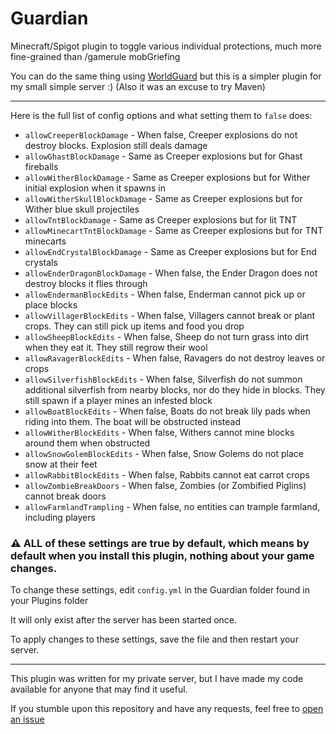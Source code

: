 # Guardian

Minecraft/Spigot plugin to toggle various individual protections, much more fine-grained than /gamerule mobGriefing

You can do the same thing using [WorldGuard](https://dev.bukkit.org/projects/worldguard) but this is a simpler plugin for my small simple server :) (Also it was an excuse to try Maven)

----

Here is the full list of config options and what setting them to `false` does:

- `allowCreeperBlockDamage` - When false, Creeper explosions do not destroy blocks. Explosion still deals damage
- `allowGhastBlockDamage` - Same as Creeper explosions but for Ghast fireballs
- `allowWitherBlockDamage` - Same as Creeper explosions but for Wither initial explosion when it spawns in
- `allowWitherSkullBlockDamage` - Same as Creeper explosions but for Wither blue skull projectiles
- `allowTntBlockDamage` - Same as Creeper explosions but for lit TNT
- `allowMinecartTntBlockDamage` - Same as Creeper explosions but for TNT minecarts
- `allowEndCrystalBlockDamage` - Same as Creeper explosions but for End crystals
- `allowEnderDragonBlockDamage` - When false, the Ender Dragon does not destroy blocks it flies through
- `allowEndermanBlockEdits` - When false, Enderman cannot pick up or place blocks
- `allowVillagerBlockEdits` - When false, Villagers cannot break or plant crops. They can still pick up items and food you drop
- `allowSheepBlockEdits` - When false, Sheep do not turn grass into dirt when they eat it. They still regrow their wool
- `allowRavagerBlockEdits` - When false, Ravagers do not destroy leaves or crops
- `allowSilverfishBlockEdits` - When false, Silverfish do not summon additional silverfish from nearby blocks, nor do they hide in blocks. They still spawn if a player mines an infested block 
- `allowBoatBlockEdits` - When false, Boats do not break lily pads when riding into them. The boat will be obstructed instead
- `allowWitherBlockEdits` - When false, Withers cannot mine blocks around them when obstructed
- `allowSnowGolemBlockEdits` - When false, Snow Golems do not place snow at their feet
- `allowRabbitBlockEdits` - When false, Rabbits cannot eat carrot crops
- `allowZombieBreakDoors` - When false, Zombies (or Zombified Piglins) cannot break doors 
- `allowFarmlandTrampling` - When false, no entities can trample farmland, including players

### ⚠️ ALL of these settings are true by default, which means by default when you install this plugin, nothing about your game changes.
To change these settings, edit `config.yml` in the Guardian folder found in your Plugins folder

It will only exist after the server has been started once.

To apply changes to these settings, save the file and then restart your server.

----

This plugin was written for my private server, but I have made my code available for anyone that may find it useful.

If you stumble upon this repository and have any requests, feel free to [open an issue](https://github.com/percyqaz/Guardian/issues)
